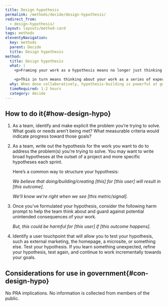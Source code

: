 ```yaml
---
title: Design hypothesis
permalink: /methods/decide/design-hypothesis/
redirect_from:
  - design-hypothesis/
layout: layouts/method-card
tags: methods
eleventyNavigation:
  key: methods
  parent: Decide
  title: Design hypothesis
method:
  title: Design hypothesis
  what: |
    <p>Framing your work as a hypothesis means no longer just thinking about the thing you're making or building, but paying more attention to whether that work is achieving your intended goals and outcomes.</p>

    <p>This in turn means thinking about your work as a series of experiments you do with your users to learn if you're on the right path. Instead of asking "Did we ship the shopping cart feature?" you ask: "Did we make it easier and simpler for our customers to buy from us?"</p>
  why: When done collaboratively, hypothesis-building is powerful at getting a team on the same page about what it’s doing and why. It also allows the team to be flexible &mdash; if one approach doesn’t result in the outcome you expected, you have implicit permission to change course and try something else.
  timeRequired: 1-2 hours
  category: decide
---
```


## How to do it{#how-design-hypo}

1. As a team, identify and make explicit the problem you’re trying to solve. What goals or needs aren’t being met? What measurable criteria would indicate progress toward those goals?

1. As a team, write out the hypothesis for the work you want to do to address the problem(s) you’re trying to solve. You may want to write broad hypotheses at the outset of a project and more specific hypotheses each sprint.
    <p>
      Here’s a common way to structure your hypothesis:
    </p>
    <p>
      <em>We believe that doing/building/creating [this] for [this user] will result in [this outcome].</em>
    </p>
    <p>
      <em>We’ll know we’re right when we see [this metric/signal].</em>
    </p>

1. Once you've formulated your hypothesis, consider the following harm prompt to help the team think about and guard against potential unintended consequences of your work.

    <p>
      <em>But, this could be harmful for [this user] if [this outcome happens].</em>
    </p>

1. Identify a user touchpoint that will allow you to test your hypothesis, such as external marketing, the homepage, a microsite, or something else. Test your hypothesis. If you learn something unexpected, refine your hypothesis, test again, and continue to work incrementally towards your goals.

<section class="method--section method--section--government-considerations" markdown="1" >

## Considerations for use in government{#con-design-hypo}

No PRA implications. No information is collected from members of the public.
</section>
